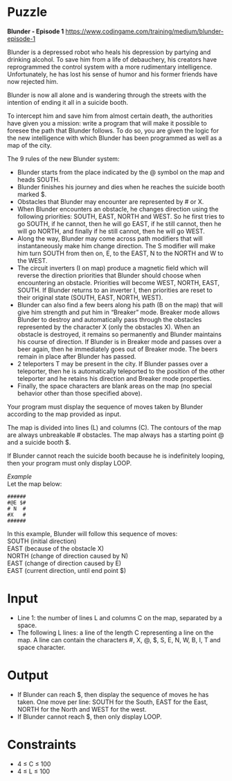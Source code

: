# Puzzle 
**Blunder - Episode 1** https://www.codingame.com/training/medium/blunder-episode-1

Blunder is a depressed robot who heals his depression by partying and drinking alcohol. To save him from a life of debauchery, his creators have reprogrammed the control system with a more rudimentary intelligence. Unfortunately, he has lost his sense of humor and his former friends have now rejected him.

Blunder is now all alone and is wandering through the streets with the intention of ending it all in a suicide booth.

To intercept him and save him from almost certain death, the authorities have given you a mission: write a program that will make it possible to foresee the path that Blunder follows. To do so, you are given the logic for the new intelligence with which Blunder has been programmed as well as a map of the city.

The 9 rules of the new Blunder system:  
* Blunder starts from the place indicated by the @ symbol on the map and heads SOUTH.
* Blunder finishes his journey and dies when he reaches the suicide booth marked $.
* Obstacles that Blunder may encounter are represented by # or X.
* When Blunder encounters an obstacle, he changes direction using the following priorities: SOUTH, EAST, NORTH and WEST. So he first tries to go SOUTH, if he cannot, then he will go EAST, if he still cannot, then he will go NORTH, and finally if he still cannot, then he will go WEST.
* Along the way, Blunder may come across path modifiers that will instantaneously make him change direction. The S modifier will make him turn SOUTH from then on, E, to the EAST, N to the NORTH and W to the WEST.
* The circuit inverters (I on map) produce a magnetic field which will reverse the direction priorities that Blunder should choose when encountering an obstacle. Priorities will become WEST, NORTH, EAST, SOUTH. If Blunder returns to an inverter I, then priorities are reset to their original state (SOUTH, EAST, NORTH, WEST).
* Blunder can also find a few beers along his path (B on the map) that will give him strength and put him in “Breaker” mode. Breaker mode allows Blunder to destroy and automatically pass through the obstacles represented by the character X (only the obstacles X). When an obstacle is destroyed, it remains so permanently and Blunder maintains his course of direction. If Blunder is in Breaker mode and passes over a beer again, then he immediately goes out of Breaker mode. The beers remain in place after Blunder has passed.
* 2 teleporters T may be present in the city. If Blunder passes over a teleporter, then he is automatically teleported to the position of the other teleporter and he retains his direction and Breaker mode properties.
* Finally, the space characters are blank areas on the map (no special behavior other than those specified above).

Your program must display the sequence of moves taken by Blunder according to the map provided as input.

The map is divided into lines (L) and columns (C). The contours of the map are always unbreakable # obstacles. The map always has a starting point @ and a suicide booth $.

If Blunder cannot reach the suicide booth because he is indefinitely looping, then your program must only display LOOP.

*Example*  
Let the map below:
```
######
#@E $#
# N  #
#X   #
######
```
In this example, Blunder will follow this sequence of moves:  
SOUTH (initial direction)  
EAST (because of the obstacle X)  
NORTH (change of direction caused by N)  
EAST (change of direction caused by E)  
EAST (current direction, until end point $)  

# Input
* Line 1: the number of lines L and columns C on the map, separated by a space.
* The following L lines: a line of the length C representing a line on the map. A line can contain the characters #, X, @, $, S, E, N, W, B, I, T and space character.

# Output
* If Blunder can reach $, then display the sequence of moves he has taken. One move per line: SOUTH for the South, EAST for the East, NORTH for the North and WEST for the west.
* If Blunder cannot reach $, then only display LOOP.

# Constraints
* 4 ≤ C ≤ 100
* 4 ≤ L ≤ 100
